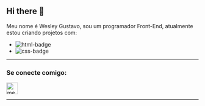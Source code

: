 ## Hi there 👋

Meu nome é Wesley Gustavo, sou um programador Front-End, atualmente estou criando projetos com:
<br>

- <img src="https://img.shields.io/badge/HTML5-E34F26?style=for-the-badge&logo=html5&logoColor=white" alt="html-badge">
- <img src="https://img.shields.io/badge/CSS3-1572B6?style=for-the-badge&logo=css3&logoColor=white" alt="css-badge">
<hr>


<h3><b>Se conecte comigo:</b></h3>
<a href="https://www.instagram.com/wslv.s"><img src="https://upload.wikimedia.org/wikipedia/commons/thumb/9/95/Instagram_logo_2022.svg/960px-Instagram_logo_2022.svg.png?20220518162235" alt="meu-instagram" width="30" /></a>
<hr>
